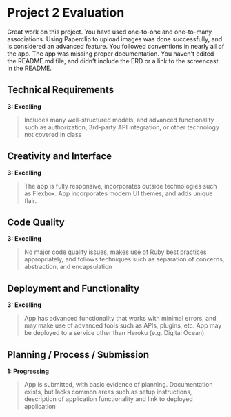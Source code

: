 # Project 2 Evaluation
Great work on this project. You have used one-to-one and one-to-many associations. Using Paperclip to upload images was done successfully, and is considered an advanced feature. You followed conventions in nearly all of the app.
The app was missing proper documentation. You haven't edited the README.md file, and didn't include the ERD or a link to the screencast in the README.

## Technical Requirements
**3: Excelling**
>Includes many well-structured models, and advanced functionality such as authorization, 3rd-party API integration, or other technology not covered in class

## Creativity and Interface
**3: Excelling**
>The app is fully responsive, incorporates outside technologies such as Flexbox. App incorporates modern UI themes, and adds unique flair.

## Code Quality
**3: Excelling**
>No major code quality issues, makes use of Ruby best practices appropriately, and follows techniques such as separation of concerns, abstraction, and encapsulation

## Deployment and Functionality
**3: Excelling**
>App has advanced functionality that works with minimal errors, and may make use of advanced tools such as APIs, plugins, etc. App may be deployed to a service other than Heroku (e.g. Digital Ocean).

## Planning / Process / Submission
**1: Progressing**
>App is submitted, with basic evidence of planning. Documentation exists, but lacks common areas such as setup instructions, description of application functionality and link to deployed application
